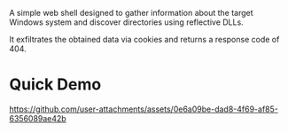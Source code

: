 A simple web shell designed to gather information about the target Windows system and discover directories using reflective DLLs. 

It exfiltrates the obtained data via cookies and returns a response code of 404.

# Quick Demo


https://github.com/user-attachments/assets/0e6a09be-dad8-4f69-af85-6356089ae42b

